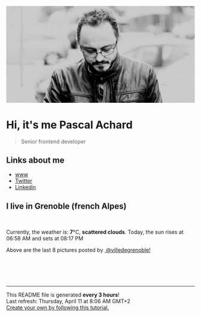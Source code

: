![Pascal Achard](./images/photo-pascal-achard.jpg)
# Hi, it's me Pascal Achard
> Senior frontend developer

## Links about me
- [www](https://www.pascal-achard.com)
- [Twitter](https://twitter.com/botmaster)
- [Linkedin](http://www.linkedin.com/in/pascal-achard)


## I live in Grenoble (french Alpes)
<img src="https://openweathermap.org/img/wn/03d@2x.png" alt="">

Currently, the weather is: **7**°C, **scattered clouds**.
Today, the sun rises at 06:58 AM and sets at 08:17 PM

Above are the last 8 pictures posted by <a href="https://www.instagram.com/villedegrenoble/" target="_blank"><img alt="" src="https://upload.wikimedia.org/wikipedia/commons/thumb/e/e7/Instagram_logo_2016.svg/1024px-Instagram_logo_2016.svg.png" width="20"/> @villedegrenoble!</a>

<p style="display: flex; flex-wrap: wrap; gap: 20px;">
        <img src="https://cdn1.picuki.com/hosted-by-instagram/q/0exhNuNYnjBGZDHIdN5WmL9I2Pk2GAlRNecaS7j0nyZiNxIsbHWB58ltwdev%7C%7CDlyKw1oASyLeDxj4o8jUlxUZFV+OEPeT7aJSzhT7a2ZUICk1DVk8J5kkrk3JH0dYn6p9cQvOzjYMTIfQeoEH%7C%7Cbx7a8Koru5A2MGo1zRMrBC0GAG4fy3UPI7mslm3ayEv0Pxto0%7C%7CNylL9XkgKQcursrV%7C%7CndbEvL+M4Byp6JzSPkCj9ND1OHtpCa5BTB7Kzg4KD6chYTJnLM2kwnJYyAJ91CQQIg5eBoI1HCz8RM1v9EPp7TzN916+N8ZkIGRT2UFAjsm8lJnl6u+liDFbV+i2loP7nr+kp67eeQIkqSkCse0TPbj9TbvSrrJOrwJDl5KU9iYARLfI%7C%7CfhSp0fmYMSTKhx9liUqVGSQ6fC3ichFTxD0jO8Fq1eZ%7C%7CqW6YST0WWFg2uglBEJ3fmsVepG43Fuw4OC7FstLy3lUJoabnLp11MdAddELObKzcuAPQ==.jpeg" alt="" width="200"/>
        <img src="https://cdn1.picuki.com/hosted-by-instagram/q/0exhNuNYnjBGZDHIdN5WmL9I2Pk2GAlRNucaS7j0nyZiNxIsbHWB58ltwdev%7C%7CDlyKw1oASyLeDxl4Y0tVF5WZFV%7C%7COUPdSL2BSjlT7KmbUoCl1jFh9JVmlbY1LnEYZ36n8ccrOzjYMTIfQeoEH%7C%7Cbx7a8Koru5A2MEo1zRMrBC0GAG4YWbVqFKwoV966yUlEri+YU8ajtG5WR1aRtmpNPb5DwIX%7C%7CD+fMBxsedISLQzicYRtr6+y2OHH24VdGZ9Sg%7C%7CPg7KUvsE0lBSwVTdt0zSRf719KkgT3HSUhkcy4psPqaSDFctu2vxl5u2CCm8AYG9qpBxrr5+4jn7gck358klj207Z9+GfRs9ziKHJdN25UojHy2STSvSNMPUeEHkMAqubBhnTKKjmV%7C%7Cd4kKhYP9lM01myxg+qXLfz8hhoMzBLrhatOq1+ZM6V8PqQxnHA1Auh8BIauIGsPbxZlQgLo+bZuV5fP0PIBvdcMjCLgVJxR4oW.jpeg" alt="" width="200"/>
        <img src="https://cdn1.picuki.com/hosted-by-instagram/q/0exhNuNYnjBGZDHIdN5WmL9I2Pk2GAlRNecaS7j0nyZiNxIsbHWB58ltwdev%7C%7CDlyKw1oASyLeDxm5IsrUllVZFV%7C%7COUPeQbGPSjlT7KqfXICh0z1u85Nikbo8LXIdZHKt8MItOzjYMTIfQeoEH%7C%7Cbx7a8Koru5A2MEoyX9auctwCIPuM23TKNy2JAtrKSLl0SxptV%7C%7CIjNLvG0jJ00m7NPfvnw1UvfPMc9g+PAnEPEzhMQ65Oftxj+oPXctb2QmJ2bPm4mWnNwtkm6ucTE1pkCIdvg4f1s%7C%7CoHSallAysY5z38j3coRq5v05sqjSc20CRjFGvTk+vaC6jw75STOExW4C7mr+lp6VR+cIh9CjAbbOcZW7gSLDbOaTQf1DVSdfUMP3VXvFAfKUCsFoldt5UcBe9Wmt%7C%7ChSId4fF+AlBASAYqGK6HLhFcuWz7bfz+mLXxDKL%7C%7CVFtwe%7C%7CtLJAEjmFT8fqe4AImIX6VUJwZ.jpeg" alt="" width="200"/>
        <img src="https://cdn1.picuki.com/hosted-by-instagram/q/0exhNuNYnjBGZDHIdN5WmL9I2Pk2GAlRNucaS7j0nyZiNxIsbHWB58ltwdev%7C%7CDlyKw1oASyLeDxl7IIiWF5YZFV%7C%7COUDbTrWOTD9V7a+dV4Ch1jVj8pJmkLo2LHAWYHSm8cctOzjYMTIfQeoEH%7C%7Cbx7a8Koru5A2MEo1zRMrBC0GAG4YWbVqFKwoV966yUlEri+YU8ajtG5WR1aRtmpNPb5DwIX%7C%7CD+fMBxsedISLQzicYRtr6+wmOHH24VdGZ9SmG57tvqpugGhxXnVTdv1VmfQ5h9KkgT3HSUhkcy4psPqaSDFctu2vxl5u2CCm8AYG9qpBxrr5+4jn7gck358mdVkE73yaufVv1ziaH3d9y5Vo%7C%7CE7WSTSvSNMPUeEHkMAqubBhnTKKjmV%7C%7Cd4kKoXNawZ6Hak2zG0cKDh2ANONT1B1iWRWMRgedOb3pjp+X%7C%7CCkzKGtTEvuv68PbxZlQgLo+bZzCUvP0PIBvdcMjCLgVJxR4oW.jpeg" alt="" width="200"/>
        <img src="https://cdn1.picuki.com/hosted-by-instagram/q/0exhNuNYnjBGZDHIdN5WmL9I2Pk2GAlRNucaS7j0nyZiNxIsbHWB58ltwdev%7C%7CDlyKw1oASyLeDxk444iV1tUZFV%7C%7CP0LZTLGASjdR5q2fU4Ck0jRl85JilLg8LncdYnCm88YuOzjYMTIfQeoEH%7C%7Cbx7a8Koru5A2MGo1zRMrBC0GAG4fy3UPI7mslm3ayEv0Pxto0%7C%7CNylL9XkgKQcursrV%7C%7CndYEvL+M4Byp6JzSPkCj9ND1OHtpCa5BTB7Kzc4KD6chYTJnLMyizf8eWEQ1kOMUIg5eEEar1i28RM1v9EPp7TzN916+N8ZkIGRT2UFAjsm8lJnl6u+liDFbV+i2loP7nr+kp6VW6oLvLToCtesBPbj+XXtWrrHOpoJDl5KU9iYARLfI%7C%7CfhSp0fmYMSTKhx9liWxS+OU+LXxhlnOz8dijykKoopYPuP3Pmj3HTopWuqrR1spcG5I7QL4wtN04OC7FstLy3lUJgeY3Lp11MdAddELObKzcuAPQ==.jpeg" alt="" width="200"/>
        <img src="https://cdn1.picuki.com/hosted-by-instagram/q/0exhNuNYnjBGZDHIdN5WmL9I2Pk2GAlRNecaS7j0nyZiNxIsbHWB58ltwdGn%7C%7CDh7IAhgASuRYztj4I8qVVlRCz17O0HcTLGBSzpT6a+dV+fN0TRn855nkbc9LXIfZnWq8sMqUAmYdSgIGaYDG7uo%7C%7CesJ+vrucjMBpi2XMLQT9zJBpY6uSKVKz8B1pJ2Jg3Tt%7C%7C9k4Ki5e82wzJURmpNHNpW5HDbr2PM86o6N0QrlChMIRrdDgmBq7EHl3Kj4oUQ+RubTOl+1ehgXMRQ8qqGeAFJAaLRsOl0yKp1A0toFzqaqTZY49ztwZkIH2CmUEXTE86kEon5zgx3PySWaN5kZ6+1XhlaOQU9pyj7zqIP+1WMHe9XOQdOLMArdcRyofDc2GVEztDvm7No5Wk9YZSqkWgg6XqECCerPLzxp1WW1I0GHfWg==.jpeg" alt="" width="200"/>
        <img src="https://cdn1.picuki.com/hosted-by-instagram/q/0exhNuNYnjBGZDHIdN5WmL9I2Pk2GAlRNucaS7j0nyZiNxIsbHWB58ltwdev%7C%7CDlyKw1oASyLeDxj4o0rU1tTZFV+OEPeTLaNTT5U6KmcUICl1DRg%7C%7CJBjnbs8KHMeYnam88BDCnicKyVHDe0AUq%7C%7Cm6vZNuKyBOTUAyXCUMLQKnmICjtCsCOwlktcf7KG4iF+44ooiMDxN4Gosak8ktdKO52hEWvrxfMh2pqV5CLkJnoE65ezRmCSsTDx6KyhBGTOgtYPCwsFOlDXyIywu3UP%7C%7CZqtveHRNsU39shI8760BudShZJpM+N8ZkObUT2RaCCE+4R1pr5e8lCvIV2usxh5%7C%7C2U3J7Km2JtMSg8beEdLIe8HinA7kaeTwNf4feT9cJLKEHlzfIqL7Uo5WntYfTMdv0Xyx2yeqZpLh5R8lPApcqwueGKR+RfOYlLjz4UDniWm%7C%7CmRM%7C%7ChMCIaYMN%7C%7CFlKtMqItFAtKF+TUukbfQvY2m8xG9odKbyby8qC.jpeg" alt="" width="200"/>
        <img src="https://cdn1.picuki.com/hosted-by-instagram/q/0exhNuNYnjBGZDHIdN5WmL9I2Pk2GAlRNucaS7j0nyZiNxIsbHWB58ltwdev%7C%7CDlyKw1oASyLeDxk5YMoUl1RZFV+NELbSbOLTDld7aWRUoCq2zRl%7C%7CZRplbcyJHccZXOu8MsoOzjYMTIfQeoEH%7C%7Cbx7a8Koru5A2MEoyX9auctwCIPuM23TKNy2JAtrKSLl0SxptZ%7C%7CIjNLvG0jJ00m7NPfvnw1UvfPMc9g+PAnFvEzhMQ65OftxiiPJzwbVmVvNWWIm4mVtfwupBOucTE1pkCIdvg4f1s%7C%7CoHSallAysY5z38j3coRq5v05sqjSc20CRjFGvTl0vo6Yww35UXmH1XZK7ETi2p2FU+QLh9CjAbbOcZW7gSLDbOaTQf1DVSdfUMP3VX3+H8bmLuxaj4ZCPvJn2Q20+QvqeKrT7TdaU2IH0my8DrFnE+2UzJa+6yDHxDKL%7C%7CVFtwe%7C%7CtL5IJjmFT8fqe4AImIX6VUJwZ.jpeg" alt="" width="200"/>
</p>

------------
<p>This README file is generated <b>every 3 hours</b>!
    <br />Last refresh: Thursday, April 11 at 8:06 AM GMT+2
    <br /><a href="https://medium.com/@th.guibert/how-to-create-a-self-updating-readme-md-for-your-github-profile-f8b05744ca91">Create your own by following this tutorial.</a>
</p>
<p><a href="https://github.com/botmaster/botmaster/actions/workflows/main.yaml"><img alt="" src="https://github.com/botmaster/botmaster/actions/workflows/main.yaml/badge.svg" /></a></p>

